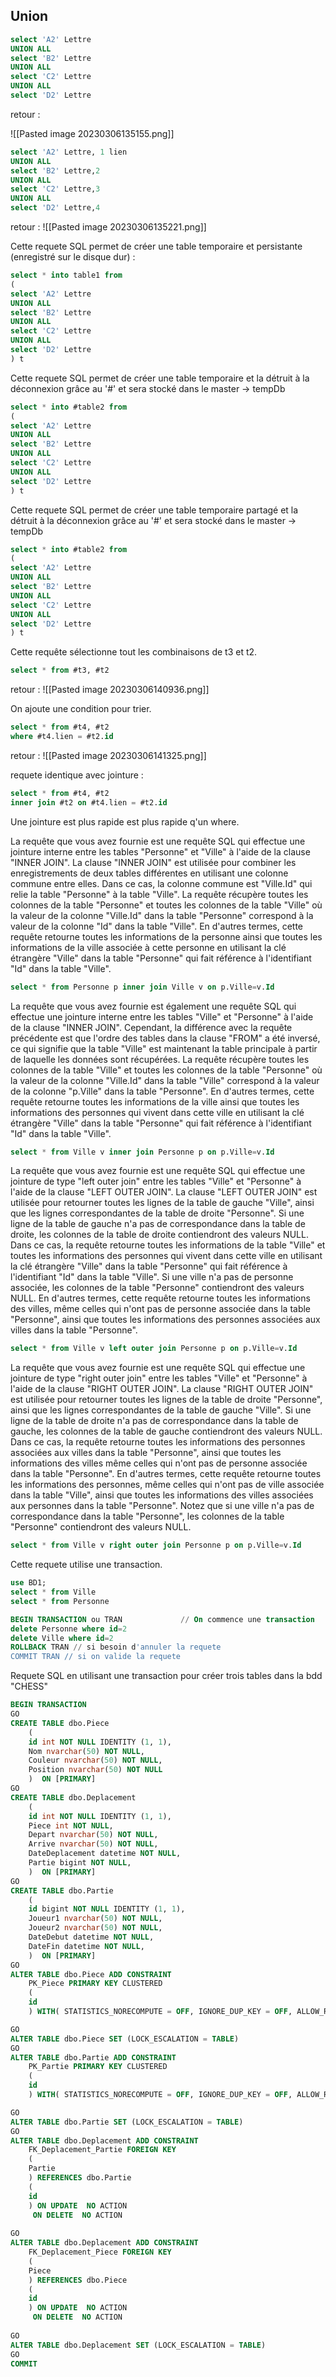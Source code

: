 ## Union

```sql
select 'A2' Lettre
UNION ALL
select 'B2' Lettre
UNION ALL
select 'C2' Lettre
UNION ALL
select 'D2' Lettre
```

retour : 

![[Pasted image 20230306135155.png]]

```sql
select 'A2' Lettre, 1 lien
UNION ALL
select 'B2' Lettre,2
UNION ALL
select 'C2' Lettre,3
UNION ALL
select 'D2' Lettre,4
```

retour :
![[Pasted image 20230306135221.png]]

 Cette requete SQL permet de créer une table temporaire et persistante (enregistré sur le disque dur) :
```sql
select * into table1 from 
(
select 'A2' Lettre
UNION ALL
select 'B2' Lettre
UNION ALL
select 'C2' Lettre
UNION ALL
select 'D2' Lettre
) t
```


 Cette requete SQL permet de créer une table temporaire et la détruit à la déconnexion grâce au '#' et sera stocké dans le master -> tempDb
 ```sql
 select * into #table2 from 
(
select 'A2' Lettre
UNION ALL
select 'B2' Lettre
UNION ALL
select 'C2' Lettre
UNION ALL
select 'D2' Lettre
) t
```

 Cette requete SQL permet de créer une table temporaire partagé et la détruit à la déconnexion grâce au '#' et sera stocké dans le master -> tempDb
 ```sql
 select * into #table2 from 
(
select 'A2' Lettre
UNION ALL
select 'B2' Lettre
UNION ALL
select 'C2' Lettre
UNION ALL
select 'D2' Lettre
) t
```

Cette requête sélectionne tout les combinaisons de t3 et t2.
```sql
select * from #t3, #t2
```

retour : 
![[Pasted image 20230306140936.png]]

On ajoute une condition pour trier.
```sql
select * from #t4, #t2
where #t4.lien = #t2.id
```

retour :
![[Pasted image 20230306141325.png]]

requete identique avec jointure : 
```sql 
select * from #t4, #t2
inner join #t2 on #t4.lien = #t2.id
```

Une jointure est plus rapide est plus rapide q'un where.

La requête que vous avez fournie est une requête SQL qui effectue une jointure interne entre les tables "Personne" et "Ville" à l'aide de la clause "INNER JOIN".
La clause "INNER JOIN" est utilisée pour combiner les enregistrements de deux tables différentes en utilisant une colonne commune entre elles. Dans ce cas, la colonne commune est "Ville.Id" qui relie la table "Personne" à la table "Ville".
La requête récupère toutes les colonnes de la table "Personne" et toutes les colonnes de la table "Ville" où la valeur de la colonne "Ville.Id" dans la table "Personne" correspond à la valeur de la colonne "Id" dans la table "Ville".
En d'autres termes, cette requête retourne toutes les informations de la personne ainsi que toutes les informations de la ville associée à cette personne en utilisant la clé étrangère "Ville" dans la table "Personne" qui fait référence à l'identifiant "Id" dans la table "Ville".
```sql
select * from Personne p inner join Ville v on p.Ville=v.Id
```

La requête que vous avez fournie est également une requête SQL qui effectue une jointure interne entre les tables "Ville" et "Personne" à l'aide de la clause "INNER JOIN".
Cependant, la différence avec la requête précédente est que l'ordre des tables dans la clause "FROM" a été inversé, ce qui signifie que la table "Ville" est maintenant la table principale à partir de laquelle les données sont récupérées.
La requête récupère toutes les colonnes de la table "Ville" et toutes les colonnes de la table "Personne" où la valeur de la colonne "Ville.Id" dans la table "Ville" correspond à la valeur de la colonne "p.Ville" dans la table "Personne".
En d'autres termes, cette requête retourne toutes les informations de la ville ainsi que toutes les informations des personnes qui vivent dans cette ville en utilisant la clé étrangère "Ville" dans la table "Personne" qui fait référence à l'identifiant "Id" dans la table "Ville".

```sql
select * from Ville v inner join Personne p on p.Ville=v.Id
```

La requête que vous avez fournie est une requête SQL qui effectue une jointure de type "left outer join" entre les tables "Ville" et "Personne" à l'aide de la clause "LEFT OUTER JOIN".
La clause "LEFT OUTER JOIN" est utilisée pour retourner toutes les lignes de la table de gauche "Ville", ainsi que les lignes correspondantes de la table de droite "Personne". Si une ligne de la table de gauche n'a pas de correspondance dans la table de droite, les colonnes de la table de droite contiendront des valeurs NULL.
Dans ce cas, la requête retourne toutes les informations de la table "Ville" et toutes les informations des personnes qui vivent dans cette ville en utilisant la clé étrangère "Ville" dans la table "Personne" qui fait référence à l'identifiant "Id" dans la table "Ville". Si une ville n'a pas de personne associée, les colonnes de la table "Personne" contiendront des valeurs NULL.
En d'autres termes, cette requête retourne toutes les informations des villes, même celles qui n'ont pas de personne associée dans la table "Personne", ainsi que toutes les informations des personnes associées aux villes dans la table "Personne".

```sql
select * from Ville v left outer join Personne p on p.Ville=v.Id
```


La requête que vous avez fournie est une requête SQL qui effectue une jointure de type "right outer join" entre les tables "Ville" et "Personne" à l'aide de la clause "RIGHT OUTER JOIN".
La clause "RIGHT OUTER JOIN" est utilisée pour retourner toutes les lignes de la table de droite "Personne", ainsi que les lignes correspondantes de la table de gauche "Ville". Si une ligne de la table de droite n'a pas de correspondance dans la table de gauche, les colonnes de la table de gauche contiendront des valeurs NULL.
Dans ce cas, la requête retourne toutes les informations des personnes associées aux villes dans la table "Personne", ainsi que toutes les informations des villes même celles qui n'ont pas de personne associée dans la table "Personne".
En d'autres termes, cette requête retourne toutes les informations des personnes, même celles qui n'ont pas de ville associée dans la table "Ville", ainsi que toutes les informations des villes associées aux personnes dans la table "Personne". Notez que si une ville n'a pas de correspondance dans la table "Personne", les colonnes de la table "Personne" contiendront des valeurs NULL.

```sql
select * from Ville v right outer join Personne p on p.Ville=v.Id
```


Cette requete utilise une transaction.
```sql
use BD1;
select * from Ville
select * from Personne

BEGIN TRANSACTION ou TRAN             // On commence une transaction
delete Personne where id=2
delete Ville where id=2
ROLLBACK TRAN // si besoin d'annuler la requete
COMMIT TRAN // si on valide la requete
```

Requete SQL en utilisant une transaction pour créer trois tables dans la bdd "CHESS"
```SQL
BEGIN TRANSACTION
GO
CREATE TABLE dbo.Piece
	(
	id int NOT NULL IDENTITY (1, 1),
	Nom nvarchar(50) NOT NULL,
	Couleur nvarchar(50) NOT NULL,
	Position nvarchar(50) NOT NULL
	)  ON [PRIMARY]
GO
CREATE TABLE dbo.Deplacement
	(
	id int NOT NULL IDENTITY (1, 1),
	Piece int NOT NULL,
	Depart nvarchar(50) NOT NULL,
	Arrive nvarchar(50) NOT NULL,
	DateDeplacement datetime NOT NULL,
	Partie bigint NOT NULL,
	)  ON [PRIMARY]
GO
CREATE TABLE dbo.Partie
	(
	id bigint NOT NULL IDENTITY (1, 1),
	Joueur1 nvarchar(50) NOT NULL,
	Joueur2 nvarchar(50) NOT NULL,
	DateDebut datetime NOT NULL,
	DateFin datetime NOT NULL,
	)  ON [PRIMARY]
GO
ALTER TABLE dbo.Piece ADD CONSTRAINT
	PK_Piece PRIMARY KEY CLUSTERED 
	(
	id
	) WITH( STATISTICS_NORECOMPUTE = OFF, IGNORE_DUP_KEY = OFF, ALLOW_ROW_LOCKS = ON, ALLOW_PAGE_LOCKS = ON) ON [PRIMARY]

GO
ALTER TABLE dbo.Piece SET (LOCK_ESCALATION = TABLE)
GO
ALTER TABLE dbo.Partie ADD CONSTRAINT
	PK_Partie PRIMARY KEY CLUSTERED 
	(
	id
	) WITH( STATISTICS_NORECOMPUTE = OFF, IGNORE_DUP_KEY = OFF, ALLOW_ROW_LOCKS = ON, ALLOW_PAGE_LOCKS = ON) ON [PRIMARY]

GO
ALTER TABLE dbo.Partie SET (LOCK_ESCALATION = TABLE)
GO
ALTER TABLE dbo.Deplacement ADD CONSTRAINT
	FK_Deplacement_Partie FOREIGN KEY
	(
	Partie
	) REFERENCES dbo.Partie
	(
	id
	) ON UPDATE  NO ACTION 
	 ON DELETE  NO ACTION 
	
GO
ALTER TABLE dbo.Deplacement ADD CONSTRAINT
	FK_Deplacement_Piece FOREIGN KEY
	(
	Piece
	) REFERENCES dbo.Piece
	(
	id
	) ON UPDATE  NO ACTION 
	 ON DELETE  NO ACTION 
	
GO
ALTER TABLE dbo.Deplacement SET (LOCK_ESCALATION = TABLE)
GO
COMMIT
```